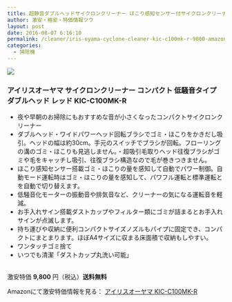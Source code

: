 ```yaml
---
title: 超静音ダブルヘッドサイクロンクリーナー ほこり感知センサー付サイクロンクリーナー アイリスオーヤマ KIC-C100MK-R 74%OFF特価9,800円！送料無料！
author: 激安・格安・特価情報ツウ
layout: post
date: 2016-08-07 6:16:10
permalink: /cleaner/iris-oyama-cyclone-cleaner-kic-c100mk-r-9800-amazon.html
categories:
  - 掃除機
---
```


<div class="img-bg2 img_L">
<a  href="https://www.amazon.co.jp/gp/product/B00HEW66VO/ref=as_li_qf_sp_asin_il?ie=UTF8&camp=247&creative=1211&creativeASIN=B00HEW66VO&linkCode=as2&tag=tokkajohotsu-22"><img border="0" src="http://ws-fe.amazon-adsystem.com/widgets/q?_encoding=UTF8&ASIN=B00HEW66VO&Format=_SL160_&ID=AsinImage&MarketPlace=JP&ServiceVersion=20070822&WS=1&tag=tokkajohotsu-22" ></a><img src="http://ir-jp.amazon-adsystem.com/e/ir?t=tokkajohotsu-22&l=as2&o=9&a=B00HEW66VO" width="1" height="1" border="0" alt="" style="border:none !important; margin:0px !important;" />
</div>

### アイリスオーヤマ サイクロンクリーナー コンパクト 低騒音タイプ ダブルヘッド レッド KIC-C100MK-R
<!--more-->

* 夜や早朝のお掃除にもおすすめな音が小さくなったコンパクトサイクロンクリーナー
* ダブルヘッド・ワイドパワーヘッド回転ブラシでゴミ・ほこりをかきだし吸引。ヘッドの幅は約30cm。手元のスイッチでブラシが回転。フローリングの溝のゴミ・ほこりも見逃しません。・超吸引毛取りヘッド往復ブラシがゴミや毛をキャッチし吸引、往復ブラシ構造なので毛が巻きつきません。
* ほこり感知センサー搭載ゴミ・ほこりの量を感知して自動でパワー制御。自動モード運転時はゴミ・ほこりの量を感知して、パワフル運転と標準運転とを自動で切り替えます。
* 低騒音化モーターの振動音や排気音など、クリーナーの気になる運転音を軽減。
* お手入れサイン搭載ダストカップやフィルター類にゴミが詰まるとお手入れサインが点滅します。
* 持ち運びや収納に便利コンパクトサイズノズルもパイプに固定でき、コンパクトにまとまります。ほぼA4サイズに収まる床面積で収納もしやすい。
* ワンタッチゴミ捨て
* いつでも清潔「ダストカップ丸洗い可能」

<br clear="all" />激安特価 <span class="tokka-price"><strong>9,800</strong></span> 円（税込）**送料無料**

Amazonにて激安特価情報を見る： <span class="fs150p"><a href="https://www.amazon.co.jp/gp/product/B00HEW66VO/ref=as_li_ss_il?smid=AN1VRQENFRJN5&pf_rd_p=329227409&pf_rd_s=slot-5&pf_rd_t=701&pf_rd_i=gb_main&pf_rd_m=AN1VRQENFRJN5&pf_rd_r=BY7ZA70RHE2MFMB2V5HP&linkCode=li2&tag=tokkajohotsu-22&linkId=ef174994978cc657e33d389caa13a796" target="_blank">アイリスオーヤマ KIC-C100MK-R</a></span>
